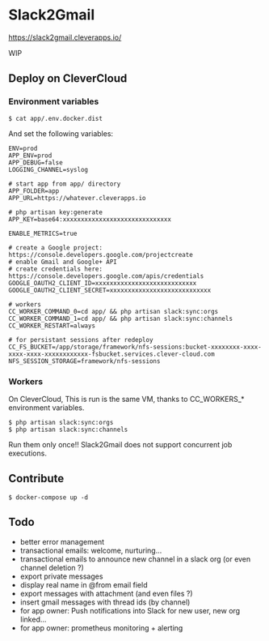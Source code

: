 
# Slack2Gmail

https://slack2gmail.cleverapps.io/

WIP

## Deploy on CleverCloud

### Environment variables

```
$ cat app/.env.docker.dist
```

And set the following variables:

```
ENV=prod
APP_ENV=prod
APP_DEBUG=false
LOGGING_CHANNEL=syslog

# start app from app/ directory
APP_FOLDER=app
APP_URL=https://whatever.cleverapps.io

# php artisan key:generate
APP_KEY=base64:xxxxxxxxxxxxxxxxxxxxxxxxxxxxxx

ENABLE_METRICS=true

# create a Google project: https://console.developers.google.com/projectcreate
# enable Gmail and Google+ API
# create credentials here: https://console.developers.google.com/apis/credentials
GOOGLE_OAUTH2_CLIENT_ID=xxxxxxxxxxxxxxxxxxxxxxxxxxxx
GOOGLE_OAUTH2_CLIENT_SECRET=xxxxxxxxxxxxxxxxxxxxxxxxxxxx

# workers
CC_WORKER_COMMAND_0=cd app/ && php artisan slack:sync:orgs
CC_WORKER_COMMAND_1=cd app/ && php artisan slack:sync:channels
CC_WORKER_RESTART=always

# for persistant sessions after redeploy
CC_FS_BUCKET=/app/storage/framework/nfs-sessions:bucket-xxxxxxxx-xxxx-xxxx-xxxx-xxxxxxxxxxxx-fsbucket.services.clever-cloud.com
NFS_SESSION_STORAGE=framework/nfs-sessions
```

### Workers

On CleverCloud, This is run is the same VM, thanks to CC_WORKERS_* environment variables.

```
$ php artisan slack:sync:orgs
$ php artisan slack:sync:channels
```

Run them only once!! Slack2Gmail does not support concurrent job executions.

## Contribute

```
$ docker-compose up -d
```

## Todo

- better error management
- transactional emails: welcome, nurturing...
- transactional emails to announce new channel in a slack org (or even channel deletion ?)
- export private messages
- display real name in @from email field
- export messages with attachment (and even files ?)
- insert gmail messages with thread ids (by channel)
- for app owner: Push notifications into Slack for new user, new org linked...
- for app owner: prometheus monitoring + alerting
